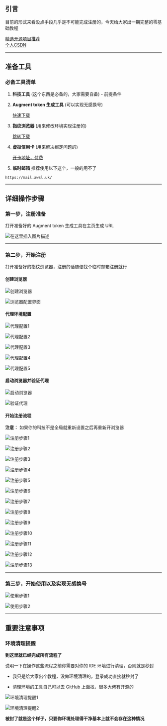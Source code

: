 ## 引言

目前的形式来看没点手段几乎是不可能完成注册的，今天给大家出一期完整的零基础教程

[精选开源项目推荐](https://t.me/GitHub9616jx)  
[个人CSDN](https://blog.csdn.net/tuzajun?spm=1011.2415.3001.5343)



***

## 准备工具

### 必备工具清单



1.  **科技工具** (这个东西是必备的，大家需要自备) - 前提条件

2.  **Augment token 生成工具** (可以实现无感换号)

    [快速下载](https://download.csdn.net/download/tuzajun/92016200)

3.  **指纹浏览器** (用来修改环境实现注册的)

    [跳转下载](https://www.adspower.net/download)

4.  **虚拟信用卡** (用来解决绑定问题的)

    [开卡地址，付费](https://mdan.xin/zh)

5.  **临时邮箱** 推荐使用以下这个，一般的用不了



```
https://mail.awsl.uk/
```



***

## 详细操作步骤

### 第一步，注册准备

打开准备好的 Augment token 生成工具在主页生成 URL



![在这里插入图片描述](https://i-blog.csdnimg.cn/direct/cc4383a6304340bcb4da3953ece910c3.png)



***

### 第二步，开始注册

打开准备好的指纹浏览器，注册的话随便找个临时邮箱注册就行

#### 创建浏览器



![创建浏览器](https://i-blog.csdnimg.cn/direct/c78edb2dead141cbaa697df825e4b502.png)



![浏览器配置界面](https://i-blog.csdnimg.cn/direct/04780ff80b934369862192753e2fddea.png)

#### 代理环境配置



![代理配置1](https://i-blog.csdnimg.cn/direct/64cc8a97d42b4b3c8c34fb82b12376ff.png)



![代理配置2](https://i-blog.csdnimg.cn/direct/b8581a7467d747c0a7dde786156993ea.png)



![代理配置3](https://i-blog.csdnimg.cn/direct/3e7c22e1a7fa4c63ae63f75bb4314598.png)



![代理配置4](https://i-blog.csdnimg.cn/direct/e6261417579642b9bd294896c6cd0247.png)



![代理配置5](https://i-blog.csdnimg.cn/direct/f01c80a9d2584062a344ac3d7710c5c3.png)

#### 启动浏览器并验证代理



![启动浏览器](https://i-blog.csdnimg.cn/direct/e6940f9a65d34dfaa53c1e13a1cdd14a.png)



![验证代理](https://i-blog.csdnimg.cn/direct/7bd83568a3cb4c0986c43e2211420eb5.png)

#### 开始注册流程

**注意：** 如果你的科技不是全局就重新设置之后再重新开浏览器



![注册步骤1](https://i-blog.csdnimg.cn/direct/577c270ce6f74cbbaad532a4459d76d8.png)



![注册步骤2](https://i-blog.csdnimg.cn/direct/e41e7f8777eb48b8a979a7d4c5596a49.png)



![注册步骤3](https://i-blog.csdnimg.cn/direct/54dafdd4fafc4876b9e608ef65663b51.png)



![注册步骤4](https://i-blog.csdnimg.cn/direct/318b7f72da964bf990650c5db8e00e1a.png)



![注册步骤5](https://i-blog.csdnimg.cn/direct/1aeae4394de74c7f8eab605c424fa0fb.png)



![注册步骤6](https://i-blog.csdnimg.cn/direct/42b507fe7a1c45219e5181b9f27b67c5.png)



![注册步骤7](https://i-blog.csdnimg.cn/direct/7277361885e141abb1825273a7b679b7.png)



![注册步骤8](https://i-blog.csdnimg.cn/direct/9a1a96e5231f48dba05a4039e75ff34b.png)



![注册步骤9](https://i-blog.csdnimg.cn/direct/f580f42f460144bb95c4b19277eb98ff.png)



![注册步骤10](https://i-blog.csdnimg.cn/direct/6f64b080a561446883bb962835f5342f.png)



![注册步骤11](https://i-blog.csdnimg.cn/direct/534a063f9fbb4045bd5343c94b17a132.png)



![注册步骤12](https://i-blog.csdnimg.cn/direct/bc45178fdb3f48b6aaed08b9a5a93254.png)



![注册步骤13](https://i-blog.csdnimg.cn/direct/c40736d5e2c444d89822ae2afe68bf60.png)



***

### 第三步，开始使用以及实现无感换号



![使用步骤1](https://i-blog.csdnimg.cn/direct/511619ad300544e3bd2da820a451c972.png)



![使用步骤2](https://i-blog.csdnimg.cn/direct/9e5f655c147d451da141c4d2833890c4.png)



***

## 重要注意事项

### 环境清理提醒

**到这里就已经完成所有流程了**

说明一下在操作这些流程之前你需要对你的 IDE 环境进行清理，否则就是秒封



*   我只是给大家出个教程，没做环境清理的，登录成功直接就秒封了

*   清理环境的工具自己可以去 GitHub 上面找，很多大佬有开源的



![环境清理提醒1](https://i-blog.csdnimg.cn/direct/b1483141ecd045289c1587f83f8b804a.png)



![环境清理提醒2](https://i-blog.csdnimg.cn/direct/fe2b084b893f4e05b152a6e8d2fb1b8c.png)

**被封了就是这个样子，只要你环境处理得干净基本上就不会存在这种情况**

